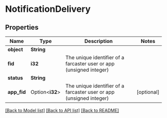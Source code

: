 # NotificationDelivery

## Properties

Name | Type | Description | Notes
------------ | ------------- | ------------- | -------------
**object** | **String** |  | 
**fid** | **i32** | The unique identifier of a farcaster user or app (unsigned integer) | 
**status** | **String** |  | 
**app_fid** | Option<**i32**> | The unique identifier of a farcaster user or app (unsigned integer) | [optional]

[[Back to Model list]](../README.md#documentation-for-models) [[Back to API list]](../README.md#documentation-for-api-endpoints) [[Back to README]](../README.md)


